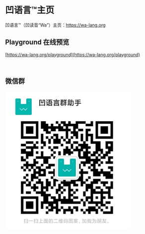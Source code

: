 # 凹语言™主页

凹语言™（凹读音“Wa”）主页：https://wa-lang.org

## Playground 在线预览

[https://wa-lang.org/playground](https://wa-lang.org/playground)

![[![](https://wa-lang.org/smalltalk/st0011-01.png)](https://wa-lang.org/playground)](/docs/public/playground.gif)

## 微信群

![微信群二维码](/docs/public//wechatgroup.jpg)
